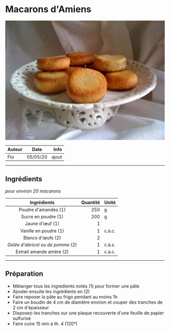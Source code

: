 # Macarons d'Amiens

![photo](photos/macarons_d_amiens.jpg)

| Auteur         | Date           | Info  |
| -------------- |:--------------:| -----:|
| Flo            |  05/05/20      | ajout |

___

## Ingrédients

*pour environ 20 macarons*

| Ingrédients                        | Quantité  | Unité
|:----------------------------------:|----------:|-------
| Poudre d'amandes (1)               |       250 | g
| Sucre en poudre (1)                |       200 | g
| Jaune d'œuf (1)                    |         1 |
| Vanille en poudre (1)              |         1 | c.à.c.
| Blancs d'œufs (2)                  |         2 |
| *Gelée d'abricot ou de pomme* (2)  |         1 | c.à.s.
| Extrait amande amère (2)           |         1 | c.à.c.

___

## Préparation

* Mélanger tous les ingredients notés (1) pour former une pâte
* Ajouter ensuite les ingrédients en (2)
* Faire reposer la pâte au frigo pendant au moins 1h
* Faire un boudin de 4 cm de diamètre environ et couper des tranches de 2 cm d'épaisseur
* Disposez-les tranches sur une plaque recouverte d'une feuille de papier sulfurisé
* Faire cuire 15 min à th. 4 (120°)
